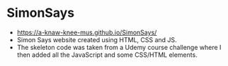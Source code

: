 # SimonSays
- https://a-knaw-knee-mus.github.io/SimonSays/
- Simon Says website created using HTML, CSS and JS.
- The skeleton code was taken from a Udemy course challenge where I then added all the JavaScript and some CSS/HTML elements.
